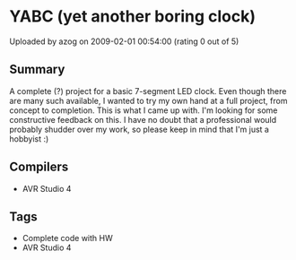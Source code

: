 # YABC (yet another boring clock)

Uploaded by azog on 2009-02-01 00:54:00 (rating 0 out of 5)

## Summary

A complete (?) project for a basic 7-segment LED clock. Even though there are many such available, I wanted to try my own hand at a full project, from concept to completion. This is what I came up with. I'm looking for some constructive feedback on this. I have no doubt that a professional would probably shudder over my work, so please keep in mind that I'm just a hobbyist :)

## Compilers

- AVR Studio 4

## Tags

- Complete code with HW
- AVR Studio 4

